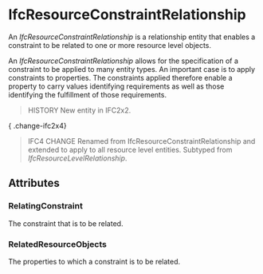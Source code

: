 # IfcResourceConstraintRelationship

An _IfcResourceConstraintRelationship_ is a relationship entity that enables a constraint to be related to one or more resource level objects.

An _IfcResourceConstraintRelationship_ allows for the specification of a constraint to be applied to many entity types. An important case is to apply constraints to properties. The constraints applied therefore enable a property to carry values identifying requirements as well as those identifying the fulfillment of those requirements.

> HISTORY  New entity in IFC2x2.

{ .change-ifc2x4}
> IFC4 CHANGE  Renamed from IfcResourceConstraintRelationship and extended to apply to all resource level entities. Subtyped from _IfcResourceLevelRelationship_.

## Attributes

### RelatingConstraint
The constraint that is to be related.

### RelatedResourceObjects
The properties to which a constraint is to be related.
